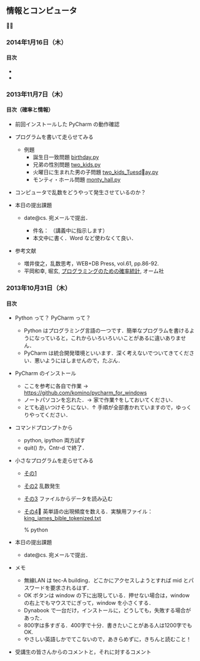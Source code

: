 ## 情報とコンピュータ 

### 2014年1月16日（木）
####  目次

-

-




### 2013年11月7日（木）
####  目次（確率と情報）

- 前回インストールした PyCharm の動作確認

- プログラムを書いて走らせてみる
  - 例題
    - 誕生日一致問題  [birthday.py](birthday.py)
    - 兄弟の性別問題 [two_kids.py](two_kids.py)
    - 火曜日に生まれた男の子問題 [two_kids_Tuesday.py](two_kids_Tuesday.py)
    - モンティ・ホール問題  [monty_hall.py](monty_hall.py)

- コンピュータで乱数をどうやって発生させているのか？

- 本日の提出課題

  - date@cs. 宛メールで提出．

    - 件名： （講義中に指示します）
    - 本文中に書く．Word など使わなくて良い．


- 参考文献
  - 増井俊之，乱数思考，WEB+DB Press, vol.61, pp.86-92. 
  - 平岡和幸, 堀玄, [プログラミングのための確率統計](http://www.amazon.co.jp/%E3%83%97%E3%83%AD%E3%82%B0%E3%83%A9%E3%83%9F%E3%83%B3%E3%82%B0%E3%81%AE%E3%81%9F%E3%82%81%E3%81%AE%E7%A2%BA%E7%8E%87%E7%B5%B1%E8%A8%88-%E5%B9%B3%E5%B2%A1-%E5%92%8C%E5%B9%B8/dp/4274067750#), オーム社

### 2013年10月31日（木）

####  目次

- Python って？ PyCharm って？ 
  - Python はプログラミング言語の一つです．簡単なプログラムを書けるようになっていると，これからいろいろいいことがあるに違いありません．
  - PyCharm は統合開発環境といいます．深く考えないでついてきてください．悪いようにはしませんので，たぶん．

- PyCharm のインストール
  - ここを参考に各自で作業 → https://github.com/komino/pycharm_for_windows 
  - ノートパソコンを忘れた．→ 家で作業↑をしておいてください．
  - とても追いつけそうにない．↑ 手順が全部書かれていますので，ゆっくりやってください．


- コマンドプロンプトから
  - python, ipython 両方試す
  - quit() か，Cntr-d で終了．


- 小さなプログラムを走らせてみる
  - [その1](ss001.py)
  - [その2](ss002.py)   乱数発生
  - [その3](ss102.py)   ファイルからデータを読み込む
  - [その4](ss201.py)  英単語の出現頻度を数える．実験用ファイル：[king_james_bible_tokenized.txt](http://www.cs.miyazaki-u.ac.jp/~date/lectures/ruby/king_james_bible_tokenized.txt)
  


    % python

- 本日の提出課題
  - date@cs. 宛メールで提出．


- メモ
  - 無線LAN は tec-A building．どこかにアクセスしようとすれば  mid とパスワードを要求されるはず．
  - OK ボタンは window の下に出現している．押せない場合は，window の右上でもマウスでにぎって，window を小さくする．
  - Dynabook で一台だけ，インストールに，どうしても，失敗する場合があった．
  - 800字は多すぎる．400字で十分．書きたいことがある人は1200字でもOK.
  - やさしい英語しかでてこないので，あきらめずに，きちんと読むこと！  
   

- 受講生の皆さんからのコメントと，それに対するコメント




